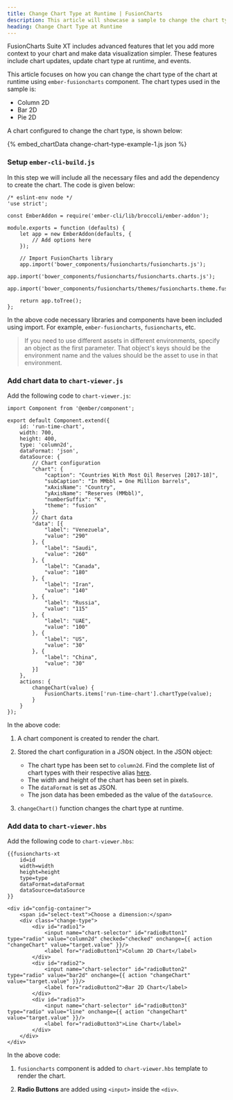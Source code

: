 ```yaml
---
title: Change Chart Type at Runtime | FusionCharts
description: This article will showcase a sample to change the chart type at runtime.
heading: Change Chart Type at Runtime
---
```


FusionCharts Suite XT includes advanced features that let you add more context to your chart and make data visualization simpler. These features include chart updates, update chart type at runtime, and events.

This article focuses on how you can change the chart type of the chart at runtime using `ember-fusioncharts` component. The chart types used in the sample is:

* Column 2D
* Bar 2D
* Pie 2D

A chart configured to change the chart type, is shown below:

{% embed_chartData change-chart-type-example-1.js json %}

### Setup `ember-cli-build.js`

In this step we will include all the necessary files and add the dependency to create the chart. The code is given below:

```
/* eslint-env node */
'use strict';

const EmberAddon = require('ember-cli/lib/broccoli/ember-addon');

module.exports = function (defaults) {
    let app = new EmberAddon(defaults, {
        // Add options here
    });

    // Import FusionCharts library
    app.import('bower_components/fusioncharts/fusioncharts.js');
    app.import('bower_components/fusioncharts/fusioncharts.charts.js');        
    app.import('bower_components/fusioncharts/themes/fusioncharts.theme.fusion.js');    

    return app.toTree();
};
```

In the above code necessary libraries and components have been included using import. For example, `ember-fusioncharts`, `fusioncharts`, etc.

> If you need to use different assets in different environments, specify an object as the first parameter. That object's keys should be the environment name and the values should be the asset to use in that environment.

### Add chart data to `chart-viewer.js`

Add the following code to `chart-viewer.js`:

```
import Component from '@ember/component';

export default Component.extend({    
    id: 'run-time-chart',    
    width: 700,
    height: 400,
    type: 'column2d',
    dataFormat: 'json',
    dataSource: {
	    // Chart configuration
	    "chart": {
	        "caption": "Countries With Most Oil Reserves [2017-18]",
	        "subCaption": "In MMbbl = One Million barrels",
	        "xAxisName": "Country",
	        "yAxisName": "Reserves (MMbbl)",
	        "numberSuffix": "K",
	        "theme": "fusion"
	    },
	    // Chart data
	    "data": [{
	        "label": "Venezuela",
	        "value": "290"
	    }, {
	        "label": "Saudi",
	        "value": "260"
	    }, {
	        "label": "Canada",
	        "value": "180"
	    }, {
	        "label": "Iran",
	        "value": "140"
	    }, {
	        "label": "Russia",
	        "value": "115"
	    }, {
	        "label": "UAE",
	        "value": "100"
	    }, {
	        "label": "US",
	        "value": "30"
	    }, {
	        "label": "China",
	        "value": "30"
	    }]
	},        
    actions: {
        changeChart(value) {
            FusionCharts.items['run-time-chart'].chartType(value);
        }        
    }    
});
```

In the above code:

1. A chart component is created to render the chart.

2. Stored the chart configuration in a JSON object. In the JSON object:
    * The chart type has been set to `column2d`. Find the complete list of chart types with their respective alias [here](https://www.fusioncharts.com/dev/chart-guide/list-of-charts).
    * The width and height of the chart has been set in pixels. 
    * The `dataFormat` is set as JSON.
    * The json data has been embeded as the value of the `dataSource`.

3. `changeChart()` function changes the chart type at runtime.

### Add data to `chart-viewer.hbs`

Add the following code to `chart-viewer.hbs`:

```
{{fusioncharts-xt
    id=id
    width=width
    height=height
    type=type
    dataFormat=dataFormat
    dataSource=dataSource
}}    

<div id="config-container">
    <span id="select-text">Choose a dimension:</span>
    <div class="change-type">
    	<div id="radio1">
        	<input name="chart-selector" id="radioButton1" type="radio" value="column2d" checked="checked" onchange={{ action "changeChart" value="target.value" }}/>
        	<label for="radioButton1">Column 2D Chart</label>
      	</div>
      	<div id="radio2">
        	<input name="chart-selector" id="radioButton2" type="radio" value="bar2d" onchange={{ action "changeChart" value="target.value" }}/>
        	<label for="radioButton2">Bar 2D Chart</label>
      	</div>
      	<div id="radio3">
        	<input name="chart-selector" id="radioButton3" type="radio" value="line" onchange={{ action "changeChart" value="target.value" }}/>
        	<label for="radioButton3">Line Chart</label>
      	</div>
    </div>
</div>
```


In the above code:

1. `fusioncharts` component is added to `chart-viewer.hbs` template to render the chart.

2. **Radio Buttons** are added using `<input>` inside the `<div>`.